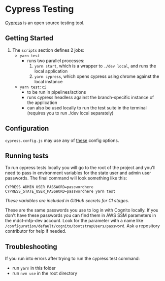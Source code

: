 # Cypress Testing

[Cypress](https://www.cypress.io/features) is an open source testing tool.

## Getting Started

1. The `scripts` section defines 2 jobs:
   - `yarn test`
     - runs two parallel processes:
       1. `yarn start`, which is a wrapper to `./dev local`, and runs the local application
       1. `yarn cypress`, which opens cypress using chrome against the local instance
   - `yarn test:ci`
     - to be run in pipelines/actions
     - runs cypress headless against the branch-specific instance of the application
     - can also be used locally to run the test suite in the terminal (requires you to run ./dev local separately)

## Configuration

`cypress.config.js` may use any of [these](https://docs.cypress.io/guides/references/configuration#Global) config options.

## Running tests

To run cypress tests locally you will go to the root of the project and you'll need to pass in environment variables for the state user and admin user passwords.
The final command will look something like this:

`CYPRESS_ADMIN_USER_PASSWORD=passwordhere CYPRESS_STATE_USER_PASSWORD=passwordhere yarn test`

_These variables are included in GitHub secrets for CI stages._

These are the same passwords you use to log in with Cognito locally. If you don't have these passwords you can find them in AWS SSM parameters in the mdct-mfp-dev account. Look for the parameter with a name like `/configuration/default/cognito/bootstrapUsers/password`. Ask a repository contributor for help if needed.

## Troubleshooting

If you run into errors after trying to run the cypress test command:

- run `yarn` in this folder
- run `nvm use` in the root directory
